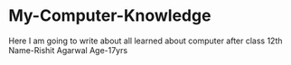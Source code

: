 # My-Computer-Knowledge
Here I am going to write about all learned about computer after class 12th
<br>
Name-Rishit Agarwal
Age-17yrs
